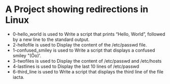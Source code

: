 # A Project showing redirections in Linux
- 0-hello_world is used to Write a script that prints “Hello, World”, followed by a new line to the standard output.
- 2-hellofile is used to Display the content of the /etc/passwd file.
- 1-confused_smiley is used to Write a script that displays a confused smiley "(Ôo)'.
- 3-twofiles is used to Display the content of /etc/passwd and /etc/hosts
- 4-lastlines is used to Display the last 10 lines of /etc/passwd
- 6-third_line is used to Write a script that displays the third line of the file iacta.
